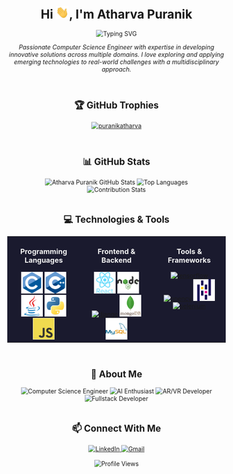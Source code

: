 # <div align="center">Hi <img src="https://raw.githubusercontent.com/ABSphreak/ABSphreak/master/gifs/Hi.gif" width="30px">, I'm Atharva Puranik</div>

<div align="center">
  <img src="https://readme-typing-svg.herokuapp.com?font=Fira+Code&pause=1000&color=FF6B6B&center=true&vCenter=true&width=435&lines=Computer+Science+Engineer;AI+%7C+AR%2FVR+%7C+Full-Stack+Developer;Passionate+Tech+Explorer" alt="Typing SVG" />
</div>

<p align="center">
  <em>
    Passionate Computer Science Engineer with expertise in developing innovative solutions across multiple domains. I love exploring and applying emerging technologies to real-world challenges with a multidisciplinary approach.
  </em>
</p>

<br>

## <div align="center">🏆 GitHub Trophies</div>

<p align="center">
  <a href="https://github.com/ryo-ma/github-profile-trophy">
    <img src="https://github-profile-trophy.vercel.app/?username=puranikatharva&theme=monokai&column=8&margin-w=15&margin-h=15" alt="puranikatharva" />
  </a>
</p>

<br>

## <div align="center">📊 GitHub Stats</div>

<div align="center">
  <img width="49%" height="195px" src="https://github-readme-stats.vercel.app/api?username=puranikatharva&show_icons=true&count_private=true&hide_border=true&title_color=FF6B6B&icon_color=FF6B6B&text_color=F4F4F4&bg_color=1A1A2E" alt="Atharva Puranik GitHub Stats" /> 
  <img width="41%" height="195px" src="https://github-readme-stats.vercel.app/api/top-langs/?username=puranikatharva&layout=compact&hide_border=true&title_color=FF6B6B&text_color=F4F4F4&bg_color=1A1A2E" alt="Top Languages" />
</div>

<div align="center">
  <img width="90%" src="https://github-readme-streak-stats.herokuapp.com/?user=puranikatharva&theme=dark&hide_border=true&stroke=0000&background=1A1A2E&ring=FF6B6B&fire=FF6B6B&currStreakLabel=FF6B6B" alt="Contribution Stats" />
</div>

<br>

## <div align="center">💻 Technologies & Tools</div>

<div align="center">
  <table style="background-color:#1A1A2E;">
    <tr>
      <td valign="top" width="33%">
        <h3 align="center" style="color:#F4F4F4;">Programming Languages</h3>
        <div align="center">
          <a href="https://www.cprogramming.com/" target="_blank"><img src="https://raw.githubusercontent.com/devicons/devicon/master/icons/c/c-original.svg" alt="c" width="50" height="50"/></a>
          <a href="https://www.w3schools.com/cpp/" target="_blank"><img src="https://raw.githubusercontent.com/devicons/devicon/master/icons/cplusplus/cplusplus-original.svg" alt="cplusplus" width="50" height="50"/></a>
          <a href="https://www.java.com" target="_blank"><img src="https://raw.githubusercontent.com/devicons/devicon/master/icons/java/java-original.svg" alt="java" width="50" height="50"/></a>
          <a href="https://www.python.org" target="_blank"><img src="https://raw.githubusercontent.com/devicons/devicon/master/icons/python/python-original.svg" alt="python" width="50" height="50"/></a>
          <a href="https://developer.mozilla.org/en-US/docs/Web/JavaScript" target="_blank"><img src="https://raw.githubusercontent.com/devicons/devicon/master/icons/javascript/javascript-original.svg" alt="javascript" width="50" height="50"/></a>
        </div>
      </td>
      <td valign="top" width="33%">
        <h3 align="center" style="color:#F4F4F4;">Frontend & Backend</h3>
        <div align="center">
          <a href="https://reactjs.org/" target="_blank"><img src="https://raw.githubusercontent.com/devicons/devicon/master/icons/react/react-original-wordmark.svg" alt="react" width="50" height="50"/></a>
          <a href="https://nodejs.org" target="_blank"><img src="https://raw.githubusercontent.com/devicons/devicon/master/icons/nodejs/nodejs-original-wordmark.svg" alt="nodejs" width="50" height="50"/></a>
          <a href="https://www.djangoproject.com/" target="_blank"><img src="https://cdn.worldvectorlogo.com/logos/django.svg" alt="django" width="50" height="50"/></a>
          <a href="https://www.mongodb.com/" target="_blank"><img src="https://raw.githubusercontent.com/devicons/devicon/master/icons/mongodb/mongodb-original-wordmark.svg" alt="mongodb" width="50" height="50"/></a>
          <a href="https://www.mysql.com/" target="_blank"><img src="https://raw.githubusercontent.com/devicons/devicon/master/icons/mysql/mysql-original-wordmark.svg" alt="mysql" width="50" height="50"/></a>
        </div>
      </td>
      <td valign="top" width="33%">
        <h3 align="center" style="color:#F4F4F4;">Tools & Frameworks</h3>
        <div align="center">
          <a href="https://www.tensorflow.org" target="_blank"><img src="https://www.vectorlogo.zone/logos/tensorflow/tensorflow-icon.svg" alt="tensorflow" width="50" height="50"/></a>
          <a href="https://opencv.org/" target="_blank"><img src="https://www.vectorlogo.zone/logos/opencv/opencv-icon.svg" alt="opencv" width="50" height="50"/></a>
          <a href="https://pandas.pydata.org/" target="_blank"><img src="https://raw.githubusercontent.com/devicons/devicon/2ae2a900d2f041da66e950e4d48052658d850630/icons/pandas/pandas-original.svg" alt="pandas" width="50" height="50"/></a>
          <a href="https://www.selenium.dev" target="_blank"><img src="https://raw.githubusercontent.com/detain/svg-logos/780f25886640cef088af994181646db2f6b1a3f8/svg/selenium-logo.svg" alt="selenium" width="50" height="50"/></a>
        </div>
      </td>
    </tr>
  </table>
</div>

<br>

## <div align="center">🚀 About Me</div>

<div align="center">
  <img src="https://img.shields.io/badge/-Computer%20Science%20Engineer-FF6B6B?style=for-the-badge&logo=codersrank&logoColor=white" alt="Computer Science Engineer"/>
  <img src="https://img.shields.io/badge/-AI%20Enthusiast-FF6B6B?style=for-the-badge&logo=tensorflow&logoColor=white" alt="AI Enthusiast"/>
  <img src="https://img.shields.io/badge/-AR/VR%20Developer-FF6B6B?style=for-the-badge&logo=unity&logoColor=white" alt="AR/VR Developer"/>
  <img src="https://img.shields.io/badge/-Fullstack%20Developer-FF6B6B?style=for-the-badge&logo=react&logoColor=white" alt="Fullstack Developer"/>
</div>

<br>

## <div align="center">📫 Connect With Me</div>

<div align="center">
  <a href="https://linkedin.com/in/puranik-atharva" target="_blank">
    <img src="https://img.shields.io/badge/-LinkedIn-0077B5?style=for-the-badge&logo=linkedin&logoColor=white" alt="LinkedIn"/>
  </a>
  <a href="mailto:atharvapuranikofficial@gmail.com" target="_blank">
    <img src="https://img.shields.io/badge/-Gmail-FF6B6B?style=for-the-badge&logo=gmail&logoColor=white" alt="Gmail"/>
  </a>
</div>

<br>

<div align="center">
  <img src="https://komarev.com/ghpvc/?username=puranikatharva&label=Profile%20Views&color=FF6B6B&style=for-the-badge" alt="Profile Views"/>
</div>

<br>

